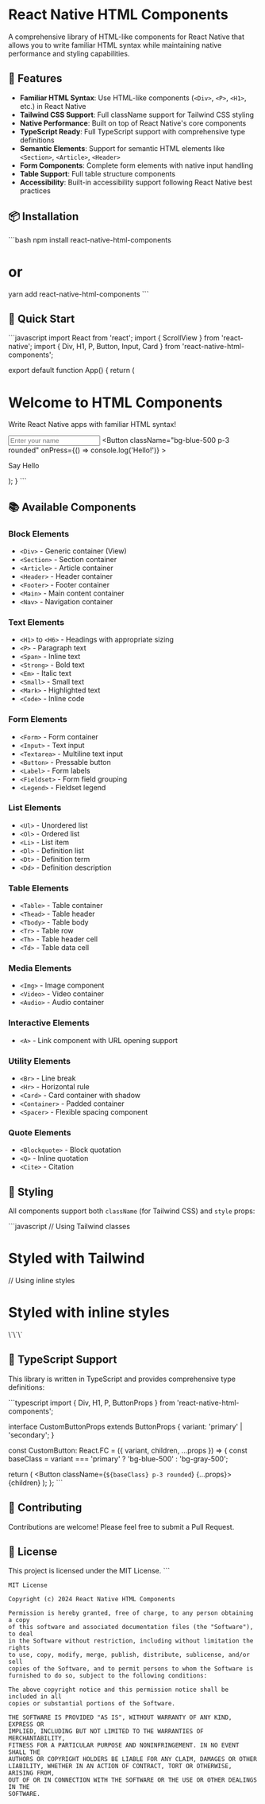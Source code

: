 # React Native HTML Components

A comprehensive library of HTML-like components for React Native that allows you to write familiar HTML syntax while maintaining native performance and styling capabilities.

## 🚀 Features

- **Familiar HTML Syntax**: Use HTML-like components (`<Div>`, `<P>`, `<H1>`, etc.) in React Native
- **Tailwind CSS Support**: Full className support for Tailwind CSS styling
- **Native Performance**: Built on top of React Native's core components
- **TypeScript Ready**: Full TypeScript support with comprehensive type definitions
- **Semantic Elements**: Support for semantic HTML elements like `<Section>`, `<Article>`, `<Header>`
- **Form Components**: Complete form elements with native input handling
- **Table Support**: Full table structure components
- **Accessibility**: Built-in accessibility support following React Native best practices

## 📦 Installation

\`\`\`bash
npm install react-native-html-components
# or
yarn add react-native-html-components
\`\`\`

## 🎯 Quick Start

\`\`\`javascript
import React from 'react';
import { ScrollView } from 'react-native';
import { Div, H1, P, Button, Input, Card } from 'react-native-html-components';

export default function App() {
  return (
    <ScrollView>
      <Card>
        <H1 className="text-2xl font-bold text-center mb-4">
          Welcome to HTML Components
        </H1>
        <P className="text-gray-600 mb-4">
          Write React Native apps with familiar HTML syntax!
        </P>
        <Input 
          className="border border-gray-300 p-3 rounded mb-4"
          placeholder="Enter your name"
        />
        <Button 
          className="bg-blue-500 p-3 rounded"
          onPress={() => console.log('Hello!')}
        >
          <P className="text-white text-center font-semibold">Say Hello</P>
        </Button>
      </Card>
    </ScrollView>
  );
}
\`\`\`

## 📚 Available Components

### Block Elements
- `<Div>` - Generic container (View)
- `<Section>` - Section container
- `<Article>` - Article container
- `<Header>` - Header container
- `<Footer>` - Footer container
- `<Main>` - Main content container
- `<Nav>` - Navigation container

### Text Elements
- `<H1>` to `<H6>` - Headings with appropriate sizing
- `<P>` - Paragraph text
- `<Span>` - Inline text
- `<Strong>` - Bold text
- `<Em>` - Italic text
- `<Small>` - Small text
- `<Mark>` - Highlighted text
- `<Code>` - Inline code

### Form Elements
- `<Form>` - Form container
- `<Input>` - Text input
- `<Textarea>` - Multiline text input
- `<Button>` - Pressable button
- `<Label>` - Form labels
- `<Fieldset>` - Form field grouping
- `<Legend>` - Fieldset legend

### List Elements
- `<Ul>` - Unordered list
- `<Ol>` - Ordered list
- `<Li>` - List item
- `<Dl>` - Definition list
- `<Dt>` - Definition term
- `<Dd>` - Definition description

### Table Elements
- `<Table>` - Table container
- `<Thead>` - Table header
- `<Tbody>` - Table body
- `<Tr>` - Table row
- `<Th>` - Table header cell
- `<Td>` - Table data cell

### Media Elements
- `<Img>` - Image component
- `<Video>` - Video container
- `<Audio>` - Audio container

### Interactive Elements
- `<A>` - Link component with URL opening support

### Utility Elements
- `<Br>` - Line break
- `<Hr>` - Horizontal rule
- `<Card>` - Card container with shadow
- `<Container>` - Padded container
- `<Spacer>` - Flexible spacing component

### Quote Elements
- `<Blockquote>` - Block quotation
- `<Q>` - Inline quotation
- `<Cite>` - Citation

## 🎨 Styling

All components support both `className` (for Tailwind CSS) and `style` props:

\`\`\`javascript
// Using Tailwind classes
<Div className="bg-blue-500 p-4 rounded-lg shadow-md">
  <H1 className="text-white text-2xl font-bold">Styled with Tailwind</H1>
</Div>

// Using inline styles
<Div style={{ backgroundColor: '#3B82F6', padding: 16, borderRadius: 8 }}>
  <H1 style={{ color: 'white', fontSize: 24, fontWeight: 'bold' }}>
    Styled with inline styles
  </H1>
</Div>
\`\`\`

## 🔧 TypeScript Support

This library is written in TypeScript and provides comprehensive type definitions:

\`\`\`typescript
import { Div, H1, P, ButtonProps } from 'react-native-html-components';

interface CustomButtonProps extends ButtonProps {
  variant: 'primary' | 'secondary';
}

const CustomButton: React.FC<CustomButtonProps> = ({ variant, children, ...props }) => {
  const baseClass = variant === 'primary' ? 'bg-blue-500' : 'bg-gray-500';
  
  return (
    <Button className={`${baseClass} p-3 rounded`} {...props}>
      {children}
    </Button>
  );
};
\`\`\`

## 🤝 Contributing

Contributions are welcome! Please feel free to submit a Pull Request.

## 📄 License

This project is licensed under the MIT License.
\`\`\`

```text file="LICENSE"
MIT License

Copyright (c) 2024 React Native HTML Components

Permission is hereby granted, free of charge, to any person obtaining a copy
of this software and associated documentation files (the "Software"), to deal
in the Software without restriction, including without limitation the rights
to use, copy, modify, merge, publish, distribute, sublicense, and/or sell
copies of the Software, and to permit persons to whom the Software is
furnished to do so, subject to the following conditions:

The above copyright notice and this permission notice shall be included in all
copies or substantial portions of the Software.

THE SOFTWARE IS PROVIDED "AS IS", WITHOUT WARRANTY OF ANY KIND, EXPRESS OR
IMPLIED, INCLUDING BUT NOT LIMITED TO THE WARRANTIES OF MERCHANTABILITY,
FITNESS FOR A PARTICULAR PURPOSE AND NONINFRINGEMENT. IN NO EVENT SHALL THE
AUTHORS OR COPYRIGHT HOLDERS BE LIABLE FOR ANY CLAIM, DAMAGES OR OTHER
LIABILITY, WHETHER IN AN ACTION OF CONTRACT, TORT OR OTHERWISE, ARISING FROM,
OUT OF OR IN CONNECTION WITH THE SOFTWARE OR THE USE OR OTHER DEALINGS IN THE
SOFTWARE.
